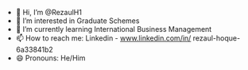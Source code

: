 - 👋 Hi, I’m @RezaulH1
- 👀 I’m interested in Graduate Schemes
- 🌱 I’m currently learning International Business Management
- 📫 How to reach me: Linkedin - www.linkedin.com/in/
rezaul-hoque-6a33841b2
- 😄 Pronouns: He/Him
  

<!---
RezaulH1/RezaulH1 is a ✨ special ✨ repository because its `README.md` (this file) appears on your GitHub profile.
You can click the Preview link to take a look at your changes.
--->
